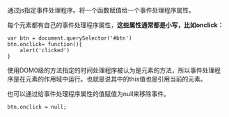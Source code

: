通过js指定事件处理程序。将一个函数赋值给一个事件处理程序属性。

每个元素都有自己的事件处理程序属性，**这些属性通常都是小写，比如onclick：**

```
var btn = document.querySelector('#btn')
btn.onclick= function(){
    alert('clicked')
}
```

使用DOM0级的方法指定的时间处理程序被认为是元素的方法，所以事件处理程序是在元素的作用域中运行。也就是说其中的this值也是引用当前的元素。

也可以通过给事件处理程序属性的值赋值为null来移除事件。

```
btn.onclick = null;
```





